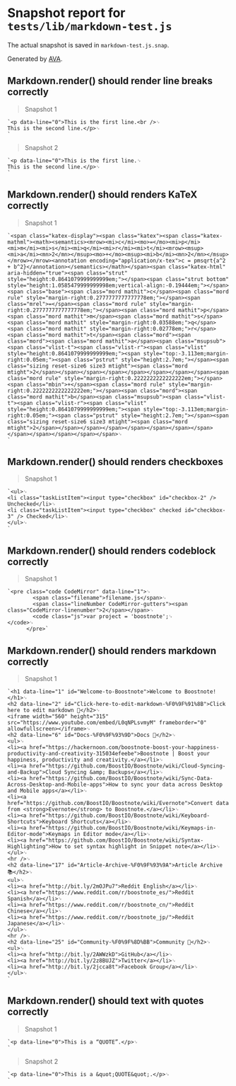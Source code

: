# Snapshot report for `tests/lib/markdown-test.js`

The actual snapshot is saved in `markdown-test.js.snap`.

Generated by [AVA](https://ava.li).

## Markdown.render() should render line breaks correctly

> Snapshot 1

    `<p data-line="0">This is the first line.<br />␊
    This is the second line.</p>␊
    `

> Snapshot 2

    `<p data-line="0">This is the first line.␊
    This is the second line.</p>␊
    `

## Markdown.render() should renders KaTeX correctly

> Snapshot 1

    `<span class="katex-display"><span class="katex"><span class="katex-mathml"><math><semantics><mrow><mi>c</mi><mo>=</mo><mi>p</mi><mi>m</mi><mi>s</mi><mi>q</mi><mi>r</mi><mi>t</mi><mrow><msup><mi>a</mi><mn>2</mn></msup><mo>+</mo><msup><mi>b</mi><mn>2</mn></msup></mrow></mrow><annotation encoding="application/x-tex">c = pmsqrt{a^2 + b^2}</annotation></semantics></math></span><span class="katex-html" aria-hidden="true"><span class="strut" style="height:0.8641079999999999em;"></span><span class="strut bottom" style="height:1.0585479999999998em;vertical-align:-0.19444em;"></span><span class="base"><span class="mord mathit">c</span><span class="mord rule" style="margin-right:0.2777777777777778em;"></span><span class="mrel">=</span><span class="mord rule" style="margin-right:0.2777777777777778em;"></span><span class="mord mathit">p</span><span class="mord mathit">m</span><span class="mord mathit">s</span><span class="mord mathit" style="margin-right:0.03588em;">q</span><span class="mord mathit" style="margin-right:0.02778em;">r</span><span class="mord mathit">t</span><span class="mord"><span class="mord"><span class="mord mathit">a</span><span class="msupsub"><span class="vlist-t"><span class="vlist-r"><span class="vlist" style="height:0.8641079999999999em;"><span style="top:-3.113em;margin-right:0.05em;"><span class="pstrut" style="height:2.7em;"></span><span class="sizing reset-size6 size3 mtight"><span class="mord mtight">2</span></span></span></span></span></span></span></span><span class="mord rule" style="margin-right:0.2222222222222222em;"></span><span class="mbin">+</span><span class="mord rule" style="margin-right:0.2222222222222222em;"></span><span class="mord"><span class="mord mathit">b</span><span class="msupsub"><span class="vlist-t"><span class="vlist-r"><span class="vlist" style="height:0.8641079999999999em;"><span style="top:-3.113em;margin-right:0.05em;"><span class="pstrut" style="height:2.7em;"></span><span class="sizing reset-size6 size3 mtight"><span class="mord mtight">2</span></span></span></span></span></span></span></span></span></span></span></span></span>␊
    `

## Markdown.render() should renders checkboxes

> Snapshot 1

    `<ul>␊
    <li class="taskListItem"><input type="checkbox" id="checkbox-2" /> Unchecked</li>␊
    <li class="taskListItem"><input type="checkbox" checked id="checkbox-3" /> Checked</li>␊
    </ul>␊
    `

## Markdown.render() should renders codeblock correctly

> Snapshot 1

    `<pre class="code CodeMirror" data-line="1">␊
            <span class="filename">filename.js</span>␊
            <span class="lineNumber CodeMirror-gutters"><span class="CodeMirror-linenumber">2</span></span>␊
            <code class="js">var project = 'boostnote';␊
    </code>␊
          </pre>`

## Markdown.render() should renders markdown correctly

> Snapshot 1

    `<h1 data-line="1" id="Welcome-to-Boostnote">Welcome to Boostnote!</h1>␊
    <h2 data-line="2" id="Click-here-to-edit-markdown-%F0%9F%91%8B">Click here to edit markdown 👋</h2>␊
    <iframe width="560" height="315" src="https://www.youtube.com/embed/L0qNPLsvmyM" frameborder="0" allowfullscreen></iframe>␊
    <h2 data-line="6" id="Docs-%F0%9F%93%9D">Docs 📝</h2>␊
    <ul>␊
    <li><a href="https://hackernoon.com/boostnote-boost-your-happiness-productivity-and-creativity-315034efeebe">Boostnote | Boost your happiness, productivity and creativity.</a></li>␊
    <li><a href="https://github.com/BoostIO/Boostnote/wiki/Cloud-Syncing-and-Backup">Cloud Syncing &amp; Backups</a></li>␊
    <li><a href="https://github.com/BoostIO/Boostnote/wiki/Sync-Data-Across-Desktop-and-Mobile-apps">How to sync your data across Desktop and Mobile apps</a></li>␊
    <li><a href="https://github.com/BoostIO/Boostnote/wiki/Evernote">Convert data from <strong>Evernote</strong> to Boostnote.</a></li>␊
    <li><a href="https://github.com/BoostIO/Boostnote/wiki/Keyboard-Shortcuts">Keyboard Shortcuts</a></li>␊
    <li><a href="https://github.com/BoostIO/Boostnote/wiki/Keymaps-in-Editor-mode">Keymaps in Editor mode</a></li>␊
    <li><a href="https://github.com/BoostIO/Boostnote/wiki/Syntax-Highlighting">How to set syntax highlight in Snippet note</a></li>␊
    </ul>␊
    <hr />␊
    <h2 data-line="17" id="Article-Archive-%F0%9F%93%9A">Article Archive 📚</h2>␊
    <ul>␊
    <li><a href="http://bit.ly/2mOJPu7">Reddit English</a></li>␊
    <li><a href="https://www.reddit.com/r/boostnote_es/">Reddit Spanish</a></li>␊
    <li><a href="https://www.reddit.com/r/boostnote_cn/">Reddit Chinese</a></li>␊
    <li><a href="https://www.reddit.com/r/boostnote_jp/">Reddit Japanese</a></li>␊
    </ul>␊
    <hr />␊
    <h2 data-line="25" id="Community-%F0%9F%8D%BB">Community 🍻</h2>␊
    <ul>␊
    <li><a href="http://bit.ly/2AWWzkD">GitHub</a></li>␊
    <li><a href="http://bit.ly/2z8BUJZ">Twitter</a></li>␊
    <li><a href="http://bit.ly/2jcca8t">Facebook Group</a></li>␊
    </ul>␊
    `

## Markdown.render() should text with quotes correctly

> Snapshot 1

    `<p data-line="0">This is a “QUOTE”.</p>␊
    `

> Snapshot 2

    `<p data-line="0">This is a &quot;QUOTE&quot;.</p>␊
    `
